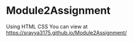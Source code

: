 # Module2Assignment
Using HTML CSS 
You can view at https://sravya3175.github.io/Module2Assignment/
